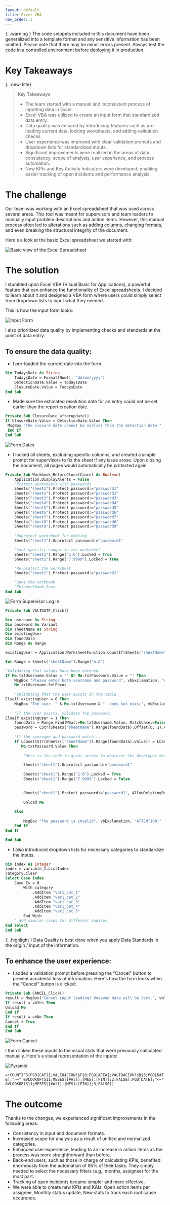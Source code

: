 ```yaml
---
layout: default
title: Excel VBA
nav_order: 3
---
```


{: .warning }
The code snippets included in this document have been generalized into a template format and any sensitive information has been omitted. Please note that there may be minor errors present. Always test the code in a controlled environment before deploying it in production.

# Key Takeaways

{: .new-title}
> Key Takeaways
> - The team started with a manual and inconsistent process of inputting data in Excel.
> - Excel VBA was utilized to create an input form that standardized data entry.
> - Data quality was ensured by introducing features such as pre-loading current date, locking worksheets, and adding validation checks.
> - User experience was improved with clear validation prompts and dropdown lists for standardized inputs.
> - Significant improvements were realized in the areas of data consistency, scope of analysis, user experience, and process automation.
> - New KPIs and Key Activity Indicators were developed, enabling easier tracking of open incidents and performance analysis.




# The challenge
Our team was working with an Excel spreadsheet that was used across several areas. This tool was meant for supervisors and team leaders to manually input problem descriptions and action items. However, this manual process often led to alterations such as adding columns, changing formats, and even breaking the structural integrity of the document.

Here's a look at the basic Excel spreadsheet we started with:

![Basic view of the Excel Spreadsheet](../../assets/images/excel_vba_sheet.png)


# The solution
I stumbled upon Excel VBA (Visual Basic for Applications), a powerful feature that can enhance the functionality of Excel spreadsheets. I decided to learn about it and designed a VBA form where users could simply select from dropdown lists to input what they needed.

This is how the input form looks:

![Input Form](../../assets/images/excel_vba_form.png)

I also prioritized data quality by implementing checks and standards at the point of data entry.

## To ensure the data quality:

- I pre-loaded the current date into the form.

```vb
Dim TodaysDate As String
    TodaysDate = Format(Now(), "dd/mm/yyyy")
    DetectionDate.Value = TodaysDate
    ClosureDate.Value = TodaysDate
End Sub
```

- Made sure the estimated resolution date for an entry could not be set earlier than the report creation date.

```vb
Private Sub ClosureDate_afterupdate()
If ClosureDate.Value < DetectionDate.Value Then
 MsgBox "The closure date cannot be earlier than the detection date."
 End If
End Sub
```

![Form Dates](../../assets/images/excel_vba_dates.png)

- I locked all sheets, excluding specific columns, and created a simple prompt for supervisors to fix the sheet if any issue arose. Upon closing the document, all pages would automatically be protected again.

```vb
Private Sub Workbook_BeforeClose(Cancel As Boolean)
    Application.DisplayAlerts = False
    'Protect worksheets with passwords
    Sheets("sheet1").Protect password:="password1"
    Sheets("sheet2").Protect password:="password2"
    Sheets("sheet3").Protect password:="password3"
    Sheets("sheet4").Protect password:="password4"
    Sheets("sheet5").Protect password:="password5"
    Sheets("sheet6").Protect password:="password6"
    Sheets("sheet7").Protect password:="password7"
    Sheets("sheet8").Protect password:="password8"
    Sheets("sheet9").Protect password:="password9"
   
    'Unprotect worksheet for editing
    Sheets("sheet1").Unprotect password:="password1"

    'Lock specific ranges in the worksheet
    Sheets("sheet1").Range("1:6").Locked = True
    Sheets("sheet1").Range("7:9999").Locked = True

    'Re-protect the worksheet
    Sheets("sheet1").Protect password:="password1"

    'Save the workbook
    'ThisWorkbook.Save
End Sub
```

![Form Supervisor Log In](../../assets/images/excel_vba_supervisor.png)

```vb
Private Sub VALIDATE_Click()

Dim username As String
Dim password As Variant
Dim sheetName As String
Dim existingUser
Dim foundData
Dim Range As Range

existingUser = Application.WorksheetFunction.CountIf(Sheets("sheetName").Range("A:A"), Me.txtUsername.Value)

Set Range = Sheets("sheetName").Range("A:A")

'Validating that values have been entered.
If Me.txtUsername.Value = "" Or Me.txtPassword.Value = "" Then
    MsgBox "Please enter both username and password", vbExclamation, "ATTENTION!"
    Me.txtUsername.SetFocus
    
    'Validating that the user exists in the table.
ElseIf existingUser = 0 Then
    MsgBox "The user '" & Me.txtUsername & "' does not exist", vbExclamation, "ATTENTION!"
    
    'If the user exists, validate the password.
ElseIf existingUser = 1 Then
    foundData = Range.Find(What:=Me.txtUsername.Value, MatchCase:=False, LookAt:=xlWhole).Address
    password = CStr(Sheets("sheetName").Range(foundData).Offset(0, 1).Value)
    
    'If the username and password match...
    If LCase(CStr(Sheets(("sheetName")).Range(foundData).Value)) = LCase(Me.txtUsername.Value) And password = _
       Me.txtPassword.Value Then
       
        'Here is the code to grant access to whatever the developer decides

        Sheets("sheet1").Unprotect password:="password1"
        
        Sheets("sheet1").Range("1:6").Locked = True
        Sheets("sheet1").Range("7:9999").Locked = False

        
        Sheets("sheet1").Protect password:="password1", AllowDeletingRows:=True
        
        Unload Me
        
    Else
        
        MsgBox "The password is invalid", vbExclamation, "ATTENTION!"
    End If
End If

End Sub
```

- I also introduced dropdown lists for necessary categories to standardize the inputs.

```vb
Dim index As Integer
index = variable_1.ListIndex
category.Clear
Select Case index
    Case Is = 0
        With category
            .AddItem "var1_cat_1"
            .AddItem "var1_cat_2"
            .AddItem "var1_cat_3"
            .AddItem "var1_cat_4"
            .AddItem "var1_cat_5"
        End With
    ' Add similar cases for different indices
End Select
End Sub
```


{: .highlight }
Data Quality is best done when you apply Data Standards in the origin / input of the information. 


## To enhance the user experience:

- I added a validation prompt before pressing the "Cancel" button to prevent accidental loss of information.
Here's how the form looks when the "Cancel" button is clicked:

```vb
Private Sub CANCEL_Click()
result = MsgBox("Cancel input loading? Unsaved data will be lost.", vbYesNo, "Cancel?")
If result = vbYes Then
Unload Me
End If
If result = vbNo Then
Cancel = True
End If
End Sub
```
![Form Cancel](../../assets/images/excel_vba_cancel.png)

I then linked these inputs to the visual stats that were previously calculated manually.
Here's a visual representation of the inputs:

![Pyramid](../../assets/images/excel_vba_pyramid.png)


`=+COUNTIFS(PGD[CAT1];VALIDACION!$F$9;PGD[AREA];VALIDACION!$B$3;PGD[DATE];">=" &VLOOKUP(S11;MESES[[#All];[MES]:[FIN]];2;FALSE);PGD[DATE];"<=" &VLOOKUP(S11;MESES[[#All];[MES]:[FIN]];3;FALSE))`

# The outcome
Thanks to the changes, we experienced significant improvements in the following areas:

- Consistency in input and document formats.
- Increased scope for analysis as a result of unified and normalized categories.
- Enhanced user experience, leading to an increase in action items as the process was more straightforward than before.
- Back-end users, such as those in charge of calculating KPIs, benefited enormously from the automation of 95% of their tasks. They simply needed to select the necessary filters (e.g., months, assignee) for the most part.
- Tracking of open incidents became simpler and more effective. 
- We were able to create new KPIs and KAIs: Open action items per assignee, Monthly status update, New stats to track each root cause occurence.
